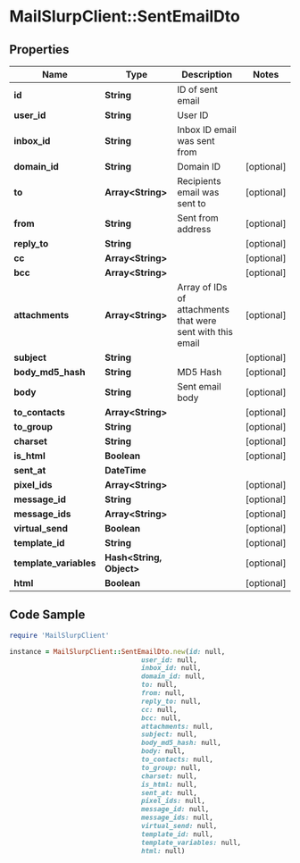# MailSlurpClient::SentEmailDto

## Properties

Name | Type | Description | Notes
------------ | ------------- | ------------- | -------------
**id** | **String** | ID of sent email | 
**user_id** | **String** | User ID | 
**inbox_id** | **String** | Inbox ID email was sent from | 
**domain_id** | **String** | Domain ID | [optional] 
**to** | **Array&lt;String&gt;** | Recipients email was sent to | [optional] 
**from** | **String** | Sent from address | [optional] 
**reply_to** | **String** |  | [optional] 
**cc** | **Array&lt;String&gt;** |  | [optional] 
**bcc** | **Array&lt;String&gt;** |  | [optional] 
**attachments** | **Array&lt;String&gt;** | Array of IDs of attachments that were sent with this email | [optional] 
**subject** | **String** |  | [optional] 
**body_md5_hash** | **String** | MD5 Hash | [optional] 
**body** | **String** | Sent email body | [optional] 
**to_contacts** | **Array&lt;String&gt;** |  | [optional] 
**to_group** | **String** |  | [optional] 
**charset** | **String** |  | [optional] 
**is_html** | **Boolean** |  | [optional] 
**sent_at** | **DateTime** |  | 
**pixel_ids** | **Array&lt;String&gt;** |  | [optional] 
**message_id** | **String** |  | [optional] 
**message_ids** | **Array&lt;String&gt;** |  | [optional] 
**virtual_send** | **Boolean** |  | [optional] 
**template_id** | **String** |  | [optional] 
**template_variables** | **Hash&lt;String, Object&gt;** |  | [optional] 
**html** | **Boolean** |  | [optional] 

## Code Sample

```ruby
require 'MailSlurpClient'

instance = MailSlurpClient::SentEmailDto.new(id: null,
                                 user_id: null,
                                 inbox_id: null,
                                 domain_id: null,
                                 to: null,
                                 from: null,
                                 reply_to: null,
                                 cc: null,
                                 bcc: null,
                                 attachments: null,
                                 subject: null,
                                 body_md5_hash: null,
                                 body: null,
                                 to_contacts: null,
                                 to_group: null,
                                 charset: null,
                                 is_html: null,
                                 sent_at: null,
                                 pixel_ids: null,
                                 message_id: null,
                                 message_ids: null,
                                 virtual_send: null,
                                 template_id: null,
                                 template_variables: null,
                                 html: null)
```


